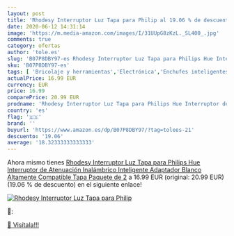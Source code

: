 ```yaml
---
layout: post
title: 'Rhodesy Interruptor Luz Tapa para Philip al 19.06 % de descuento'
date: 2020-06-12 14:31:14
image: 'https://m.media-amazon.com/images/I/31UUpG8zKzL._SL400_.jpg'
comments: true
category: ofertas
author: 'tole.es'
slug: 'B07P8DBY97-es Rhodesy Interruptor Luz Tapa para Philips Hue Interruptor...'
sku: 'B07P8DBY97-es'
tags: [ 'Bricolaje y herramientas','Electrónica','Enchufes inteligentes y a control remoto','Enchufes y accesorios','Instalación eléctrica','TV, vídeo y home cinema','Televisores','hue','philips', ]
actualPrice: 16.99 EUR
currency: EUR
price: 16.99
comparePrice: 20.99 EUR
prodname: 'Rhodesy Interruptor Luz Tapa para Philips Hue Interruptor de Atenuación Inalámbrico Inteligente  Adaptador Blanco Altamente Compatible Tapa Paquete de 2'
country: 'es'
flag: '🇪🇸'
brand: ''
buyurl: 'https://www.amazon.es/dp/B07P8DBY97/?tag=tolees-21'
descuento: '19.06'
average: '18.32333333333333'
---
```


Ahora mismo tienes [Rhodesy Interruptor Luz Tapa para Philips Hue Interruptor de Atenuación Inalámbrico Inteligente  Adaptador Blanco Altamente Compatible Tapa Paquete de 2](https://www.amazon.es/dp/B07P8DBY97/?tag=tolees-21) a 16.99 EUR (original: 20.99 EUR) (19.06 %  de descuento) en el siguiente enlace!

[![Rhodesy Interruptor Luz Tapa para Philip](https://m.media-amazon.com/images/I/31UUpG8zKzL._SL400_.jpg)](https://www.amazon.es/dp/B07P8DBY97/?tag=tolees-21)

🔎:


[🛒 Visítala!!!](https://www.amazon.es/dp/B07P8DBY97/?tag=tolees-21)
